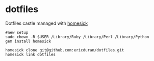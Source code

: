 dotfiles
========

Dotfiles castle managed with [homesick](https://github.com/technicalpickles/homesick)

```
#new setup
sudo chown -R $USER /Library/Ruby /Library/Perl /Library/Python
gem install homesick
```


```
homesick clone git@github.com:ericduran/dotfiles.git
homesick link dotfiles
```
